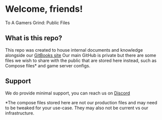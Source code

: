 # Welcome, friends!
To A Gamers Grind: Public Files

## What is this repo?
This repo was created to house internal documents and knowledge alongside our [GitBooks site](https://docs.xfgn.dev)
Our main GitHub is private but there are some files we wish to share with the public that are stored here instead, such as Compose files* and game server configs.

## Support
We do provide minimal support, you can reach us on [Discord](https://discord.agamersgrind.com)



*The compose files stored here are not our production files and may need to be tweaked for your use-case. They may also not be current vs our infrastructure.
